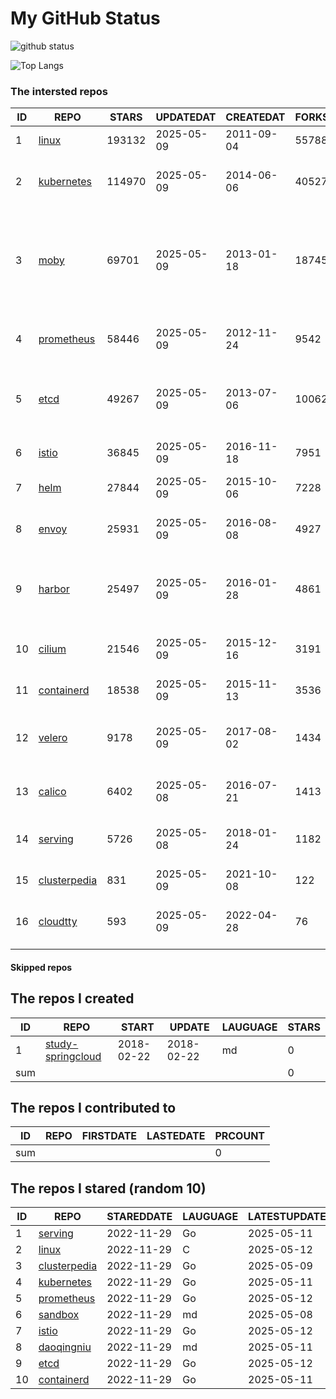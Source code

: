 # My GitHub Status

<img src="https://github-readme-stats-1.yihong0618.vercel.app/api?username=daoqingniu&show_icons=true&&&hide_title=true&count_private=true" alt="github status" />

![Top Langs](https://github-readme-stats-1.yihong0618.vercel.app/api/top-langs/?username=daoqingniu&layout=compact)

<!--START_SECTION:github_repos-->
### The intersted repos
| ID |                              REPO                               | STARS  | UPDATEDAT  | CREATEDAT  | FORKSCOUNT |                                                DESCRIPTIONS                                                |
|----|-----------------------------------------------------------------|--------|------------|------------|------------|------------------------------------------------------------------------------------------------------------|
|  1 | [linux](https://github.com/torvalds/linux)                      | 193132 | 2025-05-09 | 2011-09-04 |      55788 | Linux kernel source tree                                                                                   |
|  2 | [kubernetes](https://github.com/kubernetes/kubernetes)          | 114970 | 2025-05-09 | 2014-06-06 |      40527 | Production-Grade Container Scheduling and Management                                                       |
|  3 | [moby](https://github.com/moby/moby)                            |  69701 | 2025-05-09 | 2013-01-18 |      18745 | The Moby Project - a collaborative project for the container ecosystem to assemble container-based systems |
|  4 | [prometheus](https://github.com/prometheus/prometheus)          |  58446 | 2025-05-09 | 2012-11-24 |       9542 | The Prometheus monitoring system and time series database.                                                 |
|  5 | [etcd](https://github.com/etcd-io/etcd)                         |  49267 | 2025-05-09 | 2013-07-06 |      10062 | Distributed reliable key-value store for the most critical data of a distributed system                    |
|  6 | [istio](https://github.com/istio/istio)                         |  36845 | 2025-05-09 | 2016-11-18 |       7951 | Connect, secure, control, and observe services.                                                            |
|  7 | [helm](https://github.com/helm/helm)                            |  27844 | 2025-05-09 | 2015-10-06 |       7228 | The Kubernetes Package Manager                                                                             |
|  8 | [envoy](https://github.com/envoyproxy/envoy)                    |  25931 | 2025-05-09 | 2016-08-08 |       4927 | Cloud-native high-performance edge/middle/service proxy                                                    |
|  9 | [harbor](https://github.com/goharbor/harbor)                    |  25497 | 2025-05-09 | 2016-01-28 |       4861 | An open source trusted cloud native registry project that stores, signs, and scans content.                |
| 10 | [cilium](https://github.com/cilium/cilium)                      |  21546 | 2025-05-09 | 2015-12-16 |       3191 | eBPF-based Networking, Security, and Observability                                                         |
| 11 | [containerd](https://github.com/containerd/containerd)          |  18538 | 2025-05-09 | 2015-11-13 |       3536 | An open and reliable container runtime                                                                     |
| 12 | [velero](https://github.com/vmware-tanzu/velero)                |   9178 | 2025-05-09 | 2017-08-02 |       1434 | Backup and migrate Kubernetes applications and their persistent volumes                                    |
| 13 | [calico](https://github.com/projectcalico/calico)               |   6402 | 2025-05-08 | 2016-07-21 |       1413 | Cloud native networking and network security                                                               |
| 14 | [serving](https://github.com/knative/serving)                   |   5726 | 2025-05-08 | 2018-01-24 |       1182 | Kubernetes-based, scale-to-zero, request-driven compute                                                    |
| 15 | [clusterpedia](https://github.com/clusterpedia-io/clusterpedia) |    831 | 2025-05-09 | 2021-10-08 |        122 | The Encyclopedia of Kubernetes clusters                                                                    |
| 16 | [cloudtty](https://github.com/cloudtty/cloudtty)                |    593 | 2025-05-09 | 2022-04-28 |         76 | A Friendly Kubernetes CloudShell (Web Terminal) !                                                          |



#### Skipped repos
<!--END_SECTION:github_repos-->

<!--START_SECTION:my_github-->
## The repos I created
| ID  |                                 REPO                                 |   START    |   UPDATE   | LAUGUAGE | STARS |
|-----|----------------------------------------------------------------------|------------|------------|----------|-------|
|   1 | [study-springcloud](https://github.com/daoqingniu/study-springcloud) | 2018-02-22 | 2018-02-22 | md       |     0 |
| sum |                                                                      |            |            |          |     0 |

## The repos I contributed to
| ID  | REPO | FIRSTDATE | LASTEDATE | PRCOUNT |
|-----|------|-----------|-----------|---------|
| sum |      |           |           |       0 |

## The repos I stared (random 10)
| ID |                              REPO                               | STAREDDATE | LAUGUAGE | LATESTUPDATE |
|----|-----------------------------------------------------------------|------------|----------|--------------|
|  1 | [serving](https://github.com/knative/serving)                   | 2022-11-29 | Go       | 2025-05-11   |
|  2 | [linux](https://github.com/torvalds/linux)                      | 2022-11-29 | C        | 2025-05-12   |
|  3 | [clusterpedia](https://github.com/clusterpedia-io/clusterpedia) | 2022-11-29 | Go       | 2025-05-09   |
|  4 | [kubernetes](https://github.com/kubernetes/kubernetes)          | 2022-11-29 | Go       | 2025-05-11   |
|  5 | [prometheus](https://github.com/prometheus/prometheus)          | 2022-11-29 | Go       | 2025-05-12   |
|  6 | [sandbox](https://github.com/cncf/sandbox)                      | 2022-11-29 | md       | 2025-05-08   |
|  7 | [istio](https://github.com/istio/istio)                         | 2022-11-29 | Go       | 2025-05-12   |
|  8 | [daoqingniu](https://github.com/daoqingniu/daoqingniu)          | 2022-11-29 | md       | 2025-05-11   |
|  9 | [etcd](https://github.com/etcd-io/etcd)                         | 2022-11-29 | Go       | 2025-05-12   |
| 10 | [containerd](https://github.com/containerd/containerd)          | 2022-11-29 | Go       | 2025-05-11   |

<!--END_SECTION:my_github-->
